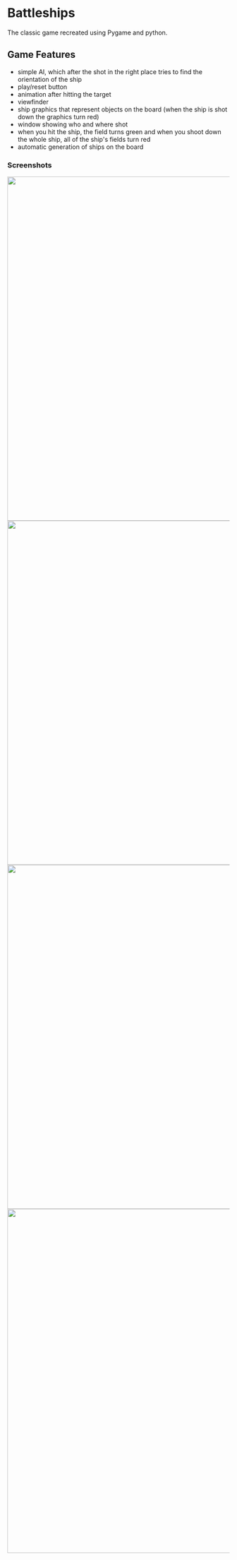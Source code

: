 # Battleships

The classic game recreated using Pygame and python.

## Game Features
- simple AI, which after the shot in the right place tries to find the orientation of the ship
- play/reset button
- animation after hitting the target
- viewfinder
- ship graphics that represent objects on the board (when the ship is shot down the graphics turn red)
- window showing who and where shot
- when you hit the ship, the field turns green and when you shoot down the whole ship, all of the ship's fields turn red
- automatic generation of ships on the board<br/>

### Screenshots<br/>
<img src="https://i.imgur.com/gxo8yU2.png" width="800px" height="780px"/>
<img src="https://i.imgur.com/Dt59tV0.png" width="800px" height="780px"/>
<img src="https://i.imgur.com/ZXrwlhb.png" width="800px" height="780px"/>
<img src="https://i.imgur.com/6Tt1reB.png" width="800px" height="780px"/>

